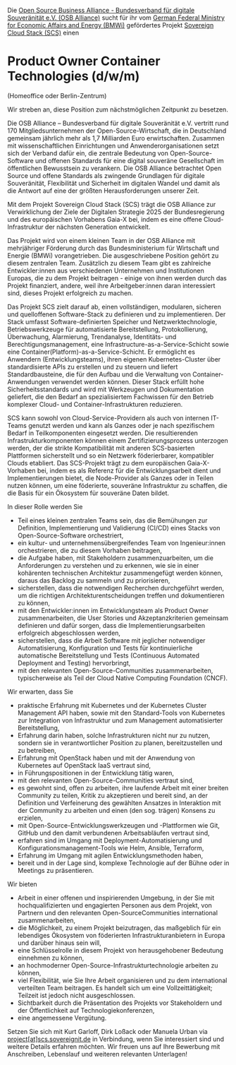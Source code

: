 Die [Open Source Business Alliance -
Bundesverband für digitale Souveränität
e.V. (OSB Alliance)](https://osb-alliance.de/) sucht für ihr vom [German Federal Ministry for Economic Affairs 
and Energy (BMWi)](https://bmwi.de/) gefördertes Projekt [Sovereign Cloud Stack (SCS)](https://scs.community/) einen
# Product Owner Container Technologies (d/w/m)
(Homeoffice oder Berlin-Zentrum)

Wir streben an, diese Position zum nächstmöglichen Zeitpunkt zu besetzen.

Die OSB Alliance – Bundesverband für digitale Souveränität e.V. vertritt rund
170 Mitgliedsunternehmen der Open-Source-Wirtschaft, die in Deutschland
gemeinsam jährlich mehr als 1,7 Milliarden Euro erwirtschaften. Zusammen mit
wissenschaftlichen Einrichtungen und Anwenderorganisationen setzt sich der
Verband dafür ein, die zentrale Bedeutung von Open-Source-Software und
offenen Standards für eine digital souveräne Gesellschaft im öffentlichen
Bewusstsein zu verankern. Die OSB Alliance betrachtet Open Source und offene
Standards als zwingende Grundlagen für digitale Souveränität, Flexibilität und
Sicherheit im digitalen Wandel und damit als die Antwort auf eine der größten
Herausforderungen unserer Zeit.  

Mit dem Projekt Sovereign Cloud Stack (SCS) trägt die OSB Alliance zur
Verwirklichung der Ziele der Digitalen Strategie 2025 der Bundesregierung und
des europäischen Vorhabens Gaia-X bei, indem es eine offene Cloud-Infrastruktur
der nächsten Generation entwickelt. 

Das Projekt wird von einem kleinen Team in der OSB Alliance mit mehrjähriger 
Förderung durch das Bundesministerium für Wirtschaft und Energie (BMWi) 
vorangetrieben. Die ausgeschriebene Position gehört zu diesem zentralen Team. 
Zusätzlich zu diesem Team gibt es zahlreiche Entwickler:innen aus verschiedenen 
Unternehmen und Institutionen Europas, die zu dem Projekt beitragen - einige 
von ihnen werden durch das Projekt finanziert, andere, weil ihre 
Arbeitgeber:innen daran interessiert sind, dieses Projekt erfolgreich zu 
machen.  

Das Projekt SCS zielt darauf ab, einen vollständigen, modularen, sicheren und
quelloffenen Software-Stack zu definieren und zu implementieren. Der Stack 
umfasst Software-definierten Speicher und Netzwerktechnologie, 
Betriebswerkzeuge für automatisierte Bereitstellung, Protokollierung,
Überwachung, Alarmierung, Trendanalyse, Identitäts- und Berechtigungsmanagement,
eine Infrastructure-as-a-Service-Schicht sowie eine
Container(Platform)-as-a-Service-Schicht. Er ermöglicht es Anwendern 
(Entwicklungsteams), ihren eigenen Kubernetes-Cluster über standardisierte APIs
zu erstellen und zu steuern und liefert Standardbausteine, die für den Aufbau 
und die Verwaltung von Container-Anwendungen verwendet werden können. Dieser 
Stack erfüllt hohe Sicherheitsstandards und wird mit Werkzeugen und 
Dokumentation geliefert, die den Bedarf an spezialisiertem Fachwissen für den 
Betrieb komplexer Cloud- und Container-Infrastrukturen reduzieren.  

SCS kann sowohl von Cloud-Service-Providern als auch von internen IT-Teams genutzt werden und kann als Ganzes oder je nach spezifischem Bedarf in 
Teilkomponenten eingesetzt werden. Die resultierenden Infrastrukturkomponenten 
können einem Zertifizierungsprozess unterzogen werden, der die strikte 
Kompatibilität mit anderen SCS-basierten Plattformen sicherstellt und so ein
Netzwerk föderierbarer, kompatibler Clouds etabliert. Das SCS-Projekt trägt zu 
dem europäischen Gaia-X-Vorhaben bei, indem es als Referenz für die
Entwicklungsarbeit dient und Implementierungen bietet, die Node-Provider als 
Ganzes oder in Teilen nutzen können, um eine föderierte, souveräne 
Infrastruktur zu schaffen, die die Basis für ein Ökosystem für souveräne Daten 
bildet.  

In dieser Rolle werden Sie  

* Teil eines kleinen zentralen Teams sein, das die Bemühungen zur Definition, 
Implementierung und Validierung (CI/CD) eines Stacks von Open-Source-Software 
orchestriert,
* ein kultur- und unternehmensübergreifendes Team von Ingenieur:innen 
orchestrieren, die zu diesem Vorhaben beitragen,
* die Aufgabe haben, mit Stakeholdern zusammenzuarbeiten, um die Anforderungen 
zu verstehen und zu erkennen, wie sie in einer kohärenten technischen 
Architektur zusammengefügt werden können, daraus das Backlog zu sammeln und zu 
priorisieren,
* sicherstellen, dass die notwendigen Recherchen durchgeführt werden, um die 
richtigen Architekturentscheidungen treffen und dokumentieren zu können,
* mit den Entwickler:innen im Entwicklungsteam als Product Owner 
zusammenarbeiten, die User Stories und Akzeptanzkriterien gemeinsam definieren 
und dafür sorgen, dass die Implementierungsarbeiten erfolgreich abgeschlossen 
werden,
* sicherstellen, dass die Arbeit Software mit jeglicher notwendiger 
Automatisierung, Konfiguration und Tests für kontinuierliche automatische 
Bereitstellung und Tests (Continuous Automated Deployment and Testing) 
hervorbringt,
* mit den relevanten Open-Source-Communities zusammenarbeiten, typischerweise 
als Teil der Cloud Native Computing Foundation (CNCF).

Wir erwarten, dass Sie  

* praktische Erfahrung mit Kubernetes und der Kubernetes Cluster Management API 
haben, sowie mit den Standard-Tools von Kubernetes zur Integration von 
Infrastruktur und zum Management automatisierter Bereitstellung,
* Erfahrung darin haben, solche Infrastrukturen nicht nur zu nutzen, sondern 
sie in verantwortlicher Position zu planen, bereitzustellen und zu betreiben,
* Erfahrung mit OpenStack haben und mit der Anwendung von Kubernetes auf 
OpenStack IaaS vertraut sind,
* in Führungspositionen in der Entwicklung tätig waren,
* mit den relevanten Open-Source-Communities vertraut sind,
* es gewohnt sind, offen zu arbeiten, ihre laufende Arbeit mit einer breiten 
Community zu teilen, Kritik zu akzeptieren und bereit sind, an der Definition 
und Verfeinerung des gewählten Ansatzes in Interaktion mit der Community zu 
arbeiten und einen (den sog. trägen) Konsens zu erzielen,
* mit Open-Source-Entwicklungswerkzeugen und -Plattformen wie Git, GitHub und 
den damit verbundenen Arbeitsabläufen vertraut sind,
* erfahren sind im Umgang mit Deployment-Automatisierung und 
Konfigurationsmanagement-Tools wie Helm, Ansible, Terraform,
* Erfahrung im Umgang mit agilen Entwicklungsmethoden haben,
* bereit und in der Lage sind, komplexe Technologie auf der Bühne oder in 
Meetings zu präsentieren.  

Wir bieten  

* Arbeit in einer offenen und inspirierenden Umgebung, in der Sie mit 
hochqualifizierten und engagierten Personen aus dem Projekt, von Partnern und 
den relevanten Open-SourceCommunities international zusammenarbeiten,
* die Möglichkeit, zu einem Projekt beizutragen, das maßgeblich für ein 
lebendiges Ökosystem von föderierten Infrastrukturanbietern in Europa und 
darüber hinaus sein will,
* eine Schlüsselrolle in diesem Projekt von herausgehobener Bedeutung einnehmen 
zu können,
* an hochmoderner Open-Source-Infrastrukturtechnologie arbeiten zu können,
* viel Flexibilität, wie Sie Ihre Arbeit organisieren und zu dem international 
verteilten Team beitragen. Es handelt sich um eine Vollzeittätigkeit; Teilzeit 
ist jedoch nicht ausgeschlossen.
* Sichtbarkeit durch die Präsentation des Projekts vor Stakeholdern und der 
Öffentlichkeit auf Technologiekonferenzen,
* eine angemessene Vergütung.

Setzen Sie sich mit Kurt Garloff, Dirk Loßack oder Manuela Urban via 
[project[at]scs.sovereignit.de](mailto:project@scs.sovereignit.de) in 
Verbindung, wenn Sie interessiert sind und weitere Details erfahren möchten. 
Wir freuen uns auf Ihre Bewerbung mit Anschreiben, Lebenslauf und weiteren 
relevanten Unterlagen!
